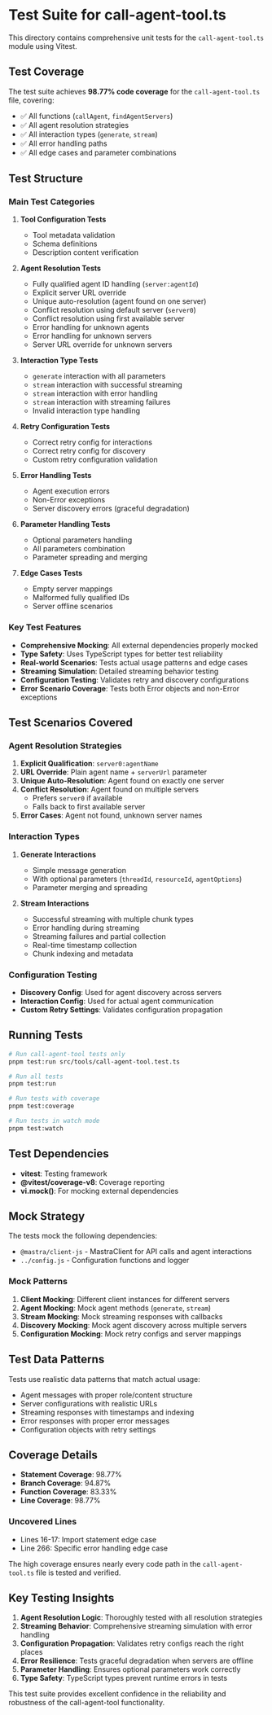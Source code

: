 # Test Suite for call-agent-tool.ts

This directory contains comprehensive unit tests for the `call-agent-tool.ts` module using Vitest.

## Test Coverage

The test suite achieves **98.77% code coverage** for the `call-agent-tool.ts` file, covering:

- ✅ All functions (`callAgent`, `findAgentServers`)
- ✅ All agent resolution strategies
- ✅ All interaction types (`generate`, `stream`)
- ✅ All error handling paths
- ✅ All edge cases and parameter combinations

## Test Structure

### Main Test Categories

1. **Tool Configuration Tests**

   - Tool metadata validation
   - Schema definitions
   - Description content verification

2. **Agent Resolution Tests**

   - Fully qualified agent ID handling (`server:agentId`)
   - Explicit server URL override
   - Unique auto-resolution (agent found on one server)
   - Conflict resolution using default server (`server0`)
   - Conflict resolution using first available server
   - Error handling for unknown agents
   - Error handling for unknown servers
   - Server URL override for unknown servers

3. **Interaction Type Tests**

   - `generate` interaction with all parameters
   - `stream` interaction with successful streaming
   - `stream` interaction with error handling
   - `stream` interaction with streaming failures
   - Invalid interaction type handling

4. **Retry Configuration Tests**

   - Correct retry config for interactions
   - Correct retry config for discovery
   - Custom retry configuration validation

5. **Error Handling Tests**

   - Agent execution errors
   - Non-Error exceptions
   - Server discovery errors (graceful degradation)

6. **Parameter Handling Tests**

   - Optional parameters handling
   - All parameters combination
   - Parameter spreading and merging

7. **Edge Cases Tests**
   - Empty server mappings
   - Malformed fully qualified IDs
   - Server offline scenarios

### Key Test Features

- **Comprehensive Mocking**: All external dependencies properly mocked
- **Type Safety**: Uses TypeScript types for better test reliability
- **Real-world Scenarios**: Tests actual usage patterns and edge cases
- **Streaming Simulation**: Detailed streaming behavior testing
- **Configuration Testing**: Validates retry and discovery configurations
- **Error Scenario Coverage**: Tests both Error objects and non-Error exceptions

## Test Scenarios Covered

### Agent Resolution Strategies

1. **Explicit Qualification**: `server0:agentName`
2. **URL Override**: Plain agent name + `serverUrl` parameter
3. **Unique Auto-Resolution**: Agent found on exactly one server
4. **Conflict Resolution**: Agent found on multiple servers
   - Prefers `server0` if available
   - Falls back to first available server
5. **Error Cases**: Agent not found, unknown server names

### Interaction Types

1. **Generate Interactions**

   - Simple message generation
   - With optional parameters (`threadId`, `resourceId`, `agentOptions`)
   - Parameter merging and spreading

2. **Stream Interactions**
   - Successful streaming with multiple chunk types
   - Error handling during streaming
   - Streaming failures and partial collection
   - Real-time timestamp collection
   - Chunk indexing and metadata

### Configuration Testing

- **Discovery Config**: Used for agent discovery across servers
- **Interaction Config**: Used for actual agent communication
- **Custom Retry Settings**: Validates configuration propagation

## Running Tests

```bash
# Run call-agent-tool tests only
pnpm test:run src/tools/call-agent-tool.test.ts

# Run all tests
pnpm test:run

# Run tests with coverage
pnpm test:coverage

# Run tests in watch mode
pnpm test:watch
```

## Test Dependencies

- **vitest**: Testing framework
- **@vitest/coverage-v8**: Coverage reporting
- **vi.mock()**: For mocking external dependencies

## Mock Strategy

The tests mock the following dependencies:

- `@mastra/client-js` - MastraClient for API calls and agent interactions
- `../config.js` - Configuration functions and logger

### Mock Patterns

1. **Client Mocking**: Different client instances for different servers
2. **Agent Mocking**: Mock agent methods (`generate`, `stream`)
3. **Stream Mocking**: Mock streaming responses with callbacks
4. **Discovery Mocking**: Mock agent discovery across multiple servers
5. **Configuration Mocking**: Mock retry configs and server mappings

## Test Data Patterns

Tests use realistic data patterns that match actual usage:

- Agent messages with proper role/content structure
- Server configurations with realistic URLs
- Streaming responses with timestamps and indexing
- Error responses with proper error messages
- Configuration objects with retry settings

## Coverage Details

- **Statement Coverage**: 98.77%
- **Branch Coverage**: 94.87%
- **Function Coverage**: 83.33%
- **Line Coverage**: 98.77%

### Uncovered Lines

- Lines 16-17: Import statement edge case
- Line 266: Specific error handling edge case

The high coverage ensures nearly every code path in the `call-agent-tool.ts` file is tested and verified.

## Key Testing Insights

1. **Agent Resolution Logic**: Thoroughly tested with all resolution strategies
2. **Streaming Behavior**: Comprehensive streaming simulation with error handling
3. **Configuration Propagation**: Validates retry configs reach the right places
4. **Error Resilience**: Tests graceful degradation when servers are offline
5. **Parameter Handling**: Ensures optional parameters work correctly
6. **Type Safety**: TypeScript types prevent runtime errors in tests

This test suite provides excellent confidence in the reliability and robustness of the call-agent-tool functionality.
